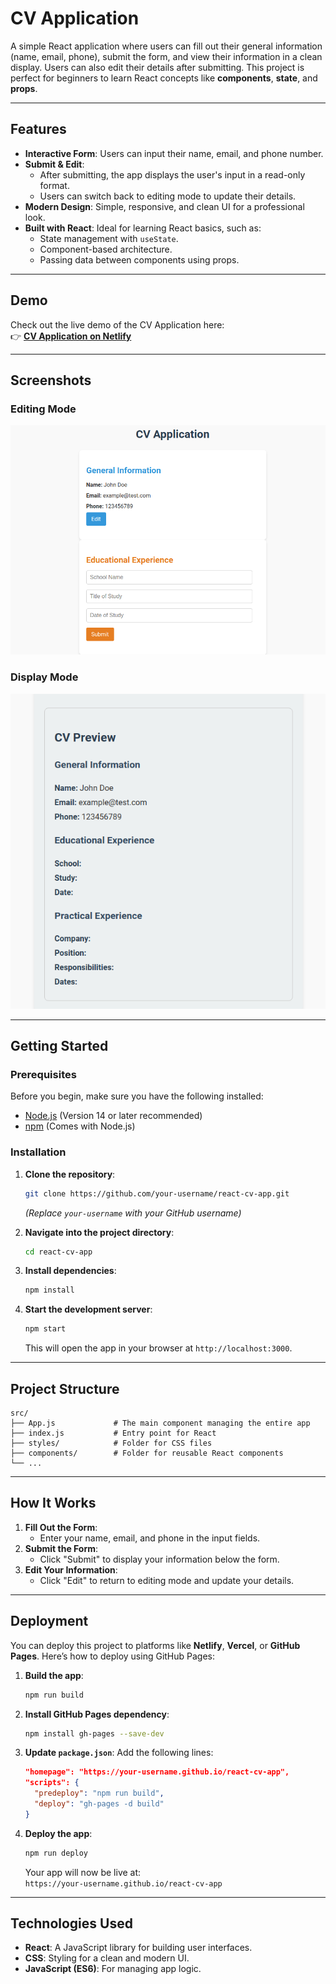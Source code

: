 # CV Application

A simple React application where users can fill out their general information (name, email, phone), submit the form, and view their information in a clean display. Users can also edit their details after submitting. This project is perfect for beginners to learn React concepts like **components**, **state**, and **props**.

---

## Features

- **Interactive Form**: Users can input their name, email, and phone number.
- **Submit & Edit**: 
  - After submitting, the app displays the user's input in a read-only format.
  - Users can switch back to editing mode to update their details.
- **Modern Design**: Simple, responsive, and clean UI for a professional look.
- **Built with React**: Ideal for learning React basics, such as:
  - State management with `useState`.
  - Component-based architecture.
  - Passing data between components using props.

---

## Demo
Check out the live demo of the CV Application here:  
👉 **[CV Application on Netlify](https://chic-manatee-2baa3a.netlify.app/)**

---

## Screenshots

### Editing Mode
![Edit](assets/Screenshot_2024-11-30_11-39-45.png)
### Display Mode
![Display Mode Screenshot](assets/Screenshot_2024-11-30_11-40-06.png)

---

## Getting Started

### Prerequisites

Before you begin, make sure you have the following installed:

- [Node.js](https://nodejs.org/) (Version 14 or later recommended)
- [npm](https://www.npmjs.com/) (Comes with Node.js)

### Installation

1. **Clone the repository**:
   ```bash
   git clone https://github.com/your-username/react-cv-app.git
   ```
   *(Replace `your-username` with your GitHub username)*

2. **Navigate into the project directory**:
   ```bash
   cd react-cv-app
   ```

3. **Install dependencies**:
   ```bash
   npm install
   ```

4. **Start the development server**:
   ```bash
   npm start
   ```
   This will open the app in your browser at `http://localhost:3000`.

---

## Project Structure

```
src/
├── App.js             # The main component managing the entire app
├── index.js           # Entry point for React
├── styles/            # Folder for CSS files
├── components/        # Folder for reusable React components
└── ...
```

---

## How It Works

1. **Fill Out the Form**:
   - Enter your name, email, and phone in the input fields.
2. **Submit the Form**:
   - Click "Submit" to display your information below the form.
3. **Edit Your Information**:
   - Click "Edit" to return to editing mode and update your details.

---

## Deployment

You can deploy this project to platforms like **Netlify**, **Vercel**, or **GitHub Pages**. Here’s how to deploy using GitHub Pages:

1. **Build the app**:
   ```bash
   npm run build
   ```

2. **Install GitHub Pages dependency**:
   ```bash
   npm install gh-pages --save-dev
   ```

3. **Update `package.json`**:
   Add the following lines:
   ```json
   "homepage": "https://your-username.github.io/react-cv-app",
   "scripts": {
     "predeploy": "npm run build",
     "deploy": "gh-pages -d build"
   }
   ```

4. **Deploy the app**:
   ```bash
   npm run deploy
   ```

   Your app will now be live at:  
   `https://your-username.github.io/react-cv-app`

---

## Technologies Used

- **React**: A JavaScript library for building user interfaces.
- **CSS**: Styling for a clean and modern UI.
- **JavaScript (ES6)**: For managing app logic.
